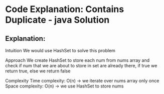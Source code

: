 # Code Explanation: Contains Duplicate - java Solution

## Explanation:

Intuition
We would use HashSet to solve this problem

Approach
We create HashSet to store each num from nums array and check if num that we are about to store in set are already there, if true we return true, else we return false

Complexity
Time complexity:
O(n) -> we iterate over nums array only once
Space complexity:
O(n) -> we use HashSet to store nums
